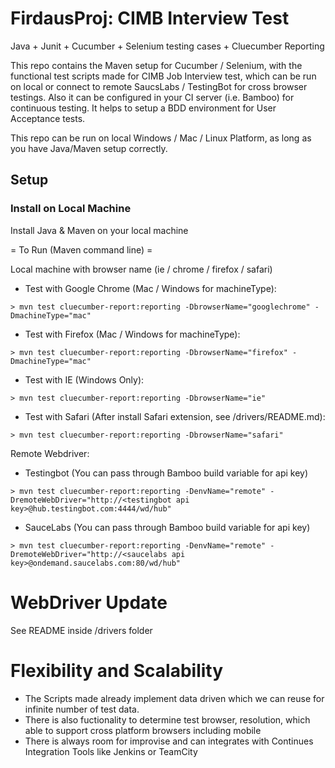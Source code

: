 # FirdausProj: CIMB Interview Test


Java + Junit + Cucumber + Selenium testing cases + Cluecumber Reporting

This repo contains the Maven setup for Cucumber / Selenium, with the functional test scripts made for CIMB Job Interview test, which can be run on local or connect to remote SaucsLabs / TestingBot for cross browser testings. Also it can be configured in your CI server (i.e. Bamboo) for continuous testing. It helps to setup a BDD environment for User Acceptance tests.

This repo can be run on local Windows / Mac / Linux Platform, as long as you have Java/Maven setup correctly.

## Setup

### Install on Local Machine

Install Java & Maven on your local machine

= To Run (Maven command line) =

Local machine with browser name (ie / chrome / firefox / safari)

- Test with Google Chrome (Mac / Windows for machineType):
```
> mvn test cluecumber-report:reporting -DbrowserName="googlechrome" -DmachineType="mac"
```

- Test with Firefox (Mac / Windows for machineType):
```
> mvn test cluecumber-report:reporting -DbrowserName="firefox" -DmachineType="mac"
```

- Test with IE (Windows Only):
```
> mvn test cluecumber-report:reporting -DbrowserName="ie"
```

- Test with Safari (After install Safari extension, see /drivers/README.md):
```
> mvn test cluecumber-report:reporting -DbrowserName="safari"
```

Remote Webdriver:

- Testingbot (You can pass through Bamboo build variable for api key)
```
> mvn test cluecumber-report:reporting -DenvName="remote" -DremoteWebDriver="http://<testingbot api key>@hub.testingbot.com:4444/wd/hub"
```

- SauceLabs (You can pass through Bamboo build variable for api key)
```
> mvn test cluecumber-report:reporting -DenvName="remote" -DremoteWebDriver="http://<saucelabs api key>@ondemand.saucelabs.com:80/wd/hub"
```

# WebDriver Update
See README inside /drivers folder


# Flexibility and Scalability
- The Scripts made already implement data driven which we can reuse for infinite number of test data.
- There is also fuctionality to determine test browser, resolution, which able to support cross platform browsers including mobile
- There is always room for improvise and can integrates with Continues Integration Tools like Jenkins or TeamCity